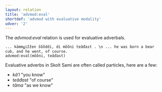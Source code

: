 ```yaml
---
layout: relation
title: 'advmod:eval'
shortdef: 'advmod with evaluative modality'
udver: '2'
---
```


The _advmod:eval_ relation is used for evaluative adverbals.

~~~ sdparse
... kämmǥižžen šõõddi, di mõõni teâđast . \n ... he was born a bear cub, and he went, of course.
advmod:eval(mõõni, teâđast)

~~~

Evaluative adverbs in Skolt Sami are often called particles, here are a few:

* _kâʹl_ "you know"
* _teâđast_ "of course"
* _tâma_ "as we know"


<!-- Interlanguage links updated Po 6. listopadu 2023, 21:42:22 CET -->
